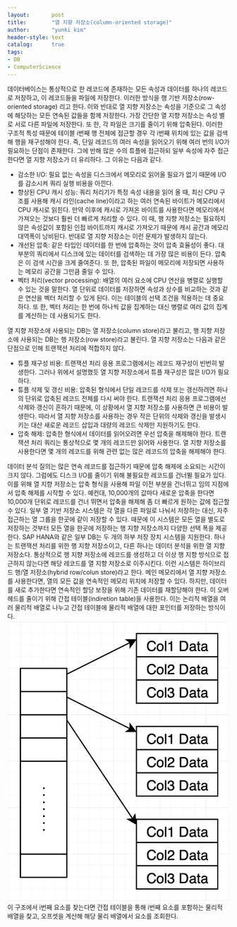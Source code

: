 ```yaml
---
layout:       post
title:        "열 지향 저장소(column-oriented storage)"
author:       "yunki kim"
header-style: text
catalog:      true
tags:
- DB
- ComputerScience
---
```


데이터베이스는 통상적으로 한 레코드에 존재하는 모든 속성과 데이터를 하나의 레코드로 저장하고, 이 레코드들을 파일에 저장한다. 이러한 방식을 행 기반 저장소(row-oriented storage) 리고 한다. 이와 반대로 열 지향 저장소는 속성을 기준으로 그 속성에 해당하는 모든 연속된 값들을 함께 저장한다. 가장 간단한 열 지향 저장소는 속성 별로 서로 다른 파일에 저장한다. 또 한, 각 파일은 크기를 줄이기 위해 압축된다.
이러한 구조적 특성 때문에 테이블 i번째 행 전체에 접근할 경우 각 i번째 위치에 있는 값을 검색해 행을 재구성해야 한다. 즉, 단일 레코드의 여러 속성을 읽어오기 위해 여러 번의 I/O가 필요하는 단점이 존재한다. 그에 반해 많은 수의 튜플에 접근하되 일부 속성에 자주 접근한다면 열 지향 저장소가 더 유리하다. 그 이유는 다음과 같다.
- 감소한 I/O: 필요 없는 속성을 디스크에서 메모리로 읽어올 필요가 없기 때문에 I/O를 감소시켜 쿼리 실행 비용을 아낀다.
- 향상된 CPU 캐시 성능: 쿼리 처리기가 특정 속성 내용을 읽어 올 때, 최신 CPU 구조를 사용해 캐시 라인(cache line)이라고 하는 여러 연속된 바이트가 메모리에서 CPU 캐시로 읽힌다. 만약 이후에 캐시로 가져온 바이트를 사용한다면 메모리에서 가져오는 것보다 훨씬 더 빠르게 처리할 수 있다. 이 때, 행 지향 저장소는 필요하지 않은 속성값이 포함된 인접 바이트까지 캐시로 가져오기 때문에 캐시 공간과 메모리 대역폭이 낭비된다. 반대로 열 지향 저장소는 이런 문제가 발생하지 않는다.
- 개선된 압축: 같은 타입인 데이터를 한 번에 압축하는 것이 압축 효율성이 좋다. 대부분의 쿼리에서 디스크에 있는 데이터를 검색하는 데 가장 많은 비용이 든다. 압축은 이 검색 시간을 크게 줄여준다. 또 한, 압축된 파일이 메모리에 저장되면 사용하는 메모리 공간을 그만큼 줄일 수 있다.
- 벡터 처리(vector processing): 배열의 여러 요소에 CPU 연산을 병렬로 실행할 수 있는 것을 말한다. 열 단위로 데이터를 저장하면 속성과 상수를 비교하는 것과 같은 연산을 벡터 처리할 수 있게 된다. 이는 테이블의 선택 조건을 적용하는 데 중요하다. 또 한, 벡터 처리는 한 번에 하나씩 값을 집계하는 대신 병렬로 여러 값의 집계를 계산하는 데 사용되기도 한다.

열 지향 저장소에 사용되는 DB는 열 저장소(column store)라고 불리고, 행 지향 저장소에 사용되는 DB는 행 저장소(row store)라고 불린다. 열 지향 저장소는 다음과 같은 단점으로 인해 트랜잭션 처리에 적합하지 않다.
- 튜플 재구성 비용: 트랜잭션 처리 응용 프로그램에서는 레코드 재구성이 빈번히 발생한다. 그러나 위에서 설명했듯 열 지향 저장소에서 튜플 재구성은 많은 I/O가 필요하다.
- 튜플 삭제 및 갱신 비용: 압축된 형식에서 단일 레코드를 삭제 또는 갱신하려면 하나의 단위로 압축된 레코드 전체를 다시 써야 한다. 트랜잭션 처리 응용 프로그램에선 삭제와 갱신이 흔하기 때문에, 이 상황에서 열 지향 저장소를 사용하면 큰 비용이 발생한다. 따라서 열 지향 저장소를 사용하는 경우 작은 단위의 삭제와 갱신을 발생시키는 대산 새로운 레코드 삽입과 대량의 레코드 삭제만 지원하기도 한다.
- 압축 해제: 압축한 형식에서 데이터를 읽어오려면 우선 압축을 해제해야 한다. 트랜잭션 처리 쿼리는 통상적으로 몇 개의 레코드만 읽어와 사용한다. 열 지향 저장소를 사용한다면 몇 개의 레코드를 위해 관련 없는 많은 레코드의 압축을 해제해야 한다.

데이터 분석 질의는 많은 연속 레코드를 접근하기 때문에 압축 해제에 소요되는 시간이 크지 않다. 그럼에도 디스크 I/O를 줄이기 위해 불필요한 레코드를 건너뛸 필요가 있다. 이를 위해 열 지향 저장소는 압축 형식을 사용해 파일 이전 부분을 건너뛰고 임의 지점에서 압축 해제를 시작할 수 있다. 예컨대, 10,000개의 값마다 새로운 압축을 한다면 10,000개 단위로 레코드를 건너 뛰면서 압축을 해제해 좀 더 빠르게 원하는 값에 접근할 수 있다.
일부 열 기반 저장소 시스템은 각 열을 다른 파일로 나눠서 저장하는 대신, 자주 접근하는 열 그룹을 한곳에 같이 저장할 수 있다. 때문에 이 시스템은 모든 열을 별도로 저장하는 것부터 모든 열을 한곳에 저장하는 행 지향 저장소까지 다양한 선택 폭을 제공한다.
SAP HANA와 같은 일부 DB는 두 개의 하부 저장 장치 시스템을 지원한다. 하나는 트랜잭션 처리를 위한 행 지향 저장소이고, 다른 하나는 데이터 분석을 위한 열 지향 저장소다. 통상적으로 행 지향 저장소에 레코드를 생성하고 더 이상 행 지향 방식으로 접근하지 않는다면 해당 레코드를 열 지향 저장소로 이주시킨다. 이런 시스템은 하이브리드 행/열 저장소(hybrid row/colun store)라고 한다.
메인 메모리에서 열 지향 저장소를 사용한다면, 열의 모든 값을 연속적인 메모리 위치에 저장할 수 있다. 하지만, 데이터를 새로 추가한다면 연속적인 할당 보장을 위해 기존 데이터를 재할당해야 한다. 이 오버헤드를 줄이기 위해 간접 테이블(indiretion table)을 사용한다. 이는 논리적 배열을 여러 물리적 배열로 나누고 간접 테이블에 물리적 배열에 대한 포인터를 저장하는 방식이다.
![column oriented store in main memory](/img/2023-09-01-column-oriendted-storage/img.png)
이 구조에서 i번째 요소를 찾는다면 간접 테이블을 통해 i번째 요소를 포함하는 물리적 배열을 찾고, 오프셋을 계산해 해당 물리 배열에서 요소를 조회한다.